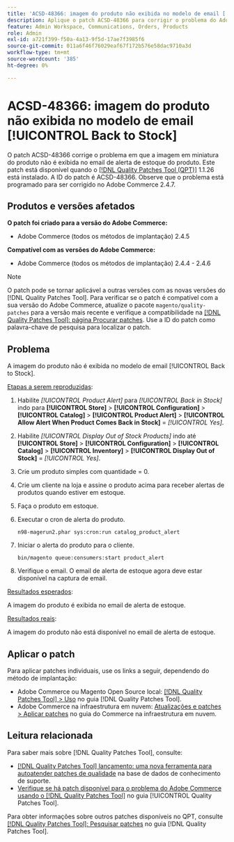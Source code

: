 ```yaml
---
title: 'ACSD-48366: imagem do produto não exibida no modelo de email [!UICONTROL Back to Stock]'
description: Aplique o patch ACSD-48366 para corrigir o problema do Adobe Commerce em que a imagem em miniatura do produto não é exibida no email de alerta de estoque do produto.
feature: Admin Workspace, Communications, Orders, Products
role: Admin
exl-id: a721f399-f50a-4a13-9f5d-17ae7f3985f6
source-git-commit: 011a6f46f76029eaf67f172b576e58dac9710a3d
workflow-type: tm+mt
source-wordcount: '385'
ht-degree: 0%

---
```


# ACSD-48366: imagem do produto não exibida no modelo de email [!UICONTROL Back to Stock]

O patch ACSD-48366 corrige o problema em que a imagem em miniatura do produto não é exibida no email de alerta de estoque do produto. Este patch está disponível quando o [[!DNL Quality Patches Tool (QPT)]](https://experienceleague.adobe.com/pt-br/docs/commerce-operations/tools/quality-patches-tool/quality-patches-tool-to-self-serve-quality-patches) 1.1.26 está instalado. A ID do patch é ACSD-48366. Observe que o problema está programado para ser corrigido no Adobe Commerce 2.4.7.

## Produtos e versões afetados

**O patch foi criado para a versão do Adobe Commerce:**

* Adobe Commerce (todos os métodos de implantação) 2.4.5

**Compatível com as versões do Adobe Commerce:**

* Adobe Commerce (todos os métodos de implantação) 2.4.4 - 2.4.6

>[!NOTE]
>
>O patch pode se tornar aplicável a outras versões com as novas versões do [!DNL Quality Patches Tool]. Para verificar se o patch é compatível com a sua versão do Adobe Commerce, atualize o pacote `magento/quality-patches` para a versão mais recente e verifique a compatibilidade na [[!DNL Quality Patches Tool]: página Procurar patches](https://experienceleague.adobe.com/tools/commerce-quality-patches/index.html?lang=pt-BR). Use a ID do patch como palavra-chave de pesquisa para localizar o patch.

## Problema

A imagem do produto não é exibida no modelo de email [!UICONTROL Back to Stock].

<u>Etapas a serem reproduzidas</u>:

1. Habilite *[!UICONTROL Product Alert]* para *[!UICONTROL Back in Stock]* indo para **[!UICONTROL Store]** > **[!UICONTROL Configuration]** > **[!UICONTROL Catalog]** > **[!UICONTROL Product Alert]** > **[!UICONTROL Allow Alert When Product Comes Back in Stock]** = *[!UICONTROL Yes]*.
1. Habilite *[!UICONTROL Display Out of Stock Products]* indo até **[!UICONTROL Store]** > **[!UICONTROL Configuration]** > **[!UICONTROL Catalog]** > **[!UICONTROL Inventory]** > **[!UICONTROL Display Out of Stock]** = *[!UICONTROL Yes]*.
1. Crie um produto simples com quantidade = 0.
1. Crie um cliente na loja e assine o produto acima para receber alertas de produtos quando estiver em estoque.
1. Faça o produto em estoque.
1. Executar o cron de alerta do produto.

   ```
   n98-magerun2.phar sys:cron:run catalog_product_alert
   ```

1. Iniciar o alerta do produto para o cliente.

   ```
   bin/magento queue:consumers:start product_alert
   ```

1. Verifique o email. O email de alerta de estoque agora deve estar disponível na captura de email.

<u>Resultados esperados</u>:

A imagem do produto é exibida no email de alerta de estoque.

<u>Resultados reais</u>:

A imagem do produto não está disponível no email de alerta de estoque.

## Aplicar o patch

Para aplicar patches individuais, use os links a seguir, dependendo do método de implantação:

* Adobe Commerce ou Magento Open Source local: [[!DNL Quality Patches Tool] > Uso](/help/tools/quality-patches-tool/usage.md) no guia [!DNL Quality Patches Tool].
* Adobe Commerce na infraestrutura em nuvem: [Atualizações e patches > Aplicar patches](https://experienceleague.adobe.com/docs/commerce-cloud-service/user-guide/develop/upgrade/apply-patches.html?lang=pt-BR) no guia do Commerce na infraestrutura em nuvem.

## Leitura relacionada

Para saber mais sobre [!DNL Quality Patches Tool], consulte:

* [[!DNL Quality Patches Tool] lançamento: uma nova ferramenta para autoatender patches de qualidade](https://experienceleague.adobe.com/pt-br/docs/commerce-operations/tools/quality-patches-tool/quality-patches-tool-to-self-serve-quality-patches) na base de dados de conhecimento de suporte.
* [Verifique se há patch disponível para o problema do Adobe Commerce usando o  [!DNL Quality Patches Tool]](/help/tools/quality-patches-tool/patches-available-in-qpt/check-patch-for-magento-issue-with-magento-quality-patches.md) no guia [!UICONTROL Quality Patches Tool].


Para obter informações sobre outros patches disponíveis no QPT, consulte [[!DNL Quality Patches Tool]: Pesquisar patches](https://experienceleague.adobe.com/tools/commerce-quality-patches/index.html?lang=pt-BR) no guia [!DNL Quality Patches Tool].

